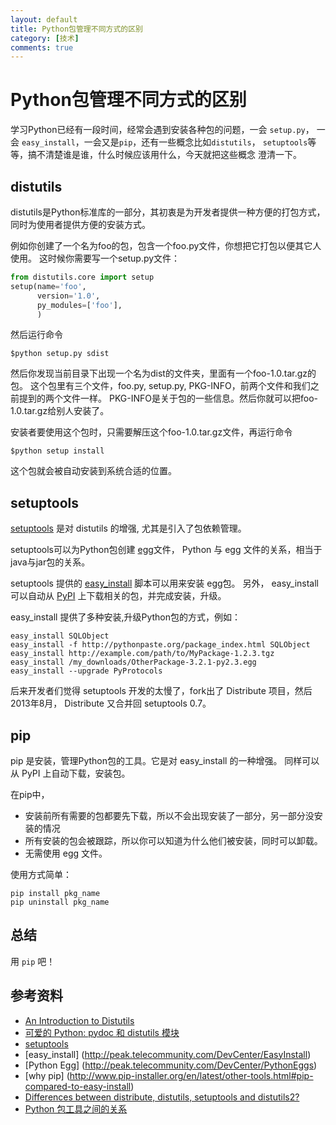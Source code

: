 ```yaml
---
layout: default
title: Python包管理不同方式的区别
category: [技术]
comments: true
---
```


# Python包管理不同方式的区别

学习Python已经有一段时间，经常会遇到安装各种包的问题，一会 `setup.py`，
一会 `easy_install`，一会又是`pip`，还有一些概念比如`distutils`，
`setuptools`等等，搞不清楚谁是谁，什么时候应该用什么，今天就把这些概念
澄清一下。

## distutils

distutils是Python标准库的一部分，其初衷是为开发者提供一种方便的打包方式，
同时为使用者提供方便的安装方式。


例如你创建了一个名为foo的包，包含一个foo.py文件，你想把它打包以便其它人使用。
这时候你需要写一个setup.py文件：   

```python
from distutils.core import setup
setup(name='foo',
      version='1.0',
      py_modules=['foo'],
      )
```

然后运行命令

    $python setup.py sdist

然后你发现当前目录下出现一个名为dist的文件夹，里面有一个foo-1.0.tar.gz的包。
这个包里有三个文件，foo.py, setup.py, PKG-INFO，前两个文件和我们之前提到的两个文件一样。
PKG-INFO是关于包的一些信息。然后你就可以把foo-1.0.tar.gz给别人安装了。

安装者要使用这个包时，只需要解压这个foo-1.0.tar.gz文件，再运行命令

    $python setup install

这个包就会被自动安装到系统合适的位置。


## setuptools

[setuptools](http://peak.telecommunity.com/DevCenter/setuptools) 是对 distutils 的增强,
尤其是引入了包依赖管理。

setuptools可以为Python包创建 [egg](http://peak.telecommunity.com/DevCenter/PythonEggs)文件，
Python 与 egg 文件的关系，相当于java与jar包的关系。 

setuptools 提供的 [easy_install](http://peak.telecommunity.com/DevCenter/EasyInstall) 脚本可以用来安装 egg包。
另外， easy_install 可以自动从 [PyPI](https://pypi.python.org/pypi) 上下载相关的包，并完成安装，升级。

easy_install 提供了多种安装,升级Python包的方式，例如：  

    easy_install SQLObject
    easy_install -f http://pythonpaste.org/package_index.html SQLObject
    easy_install http://example.com/path/to/MyPackage-1.2.3.tgz
    easy_install /my_downloads/OtherPackage-3.2.1-py2.3.egg
    easy_install --upgrade PyProtocols

后来开发者们觉得 setuptools 开发的太慢了，fork出了 Distribute 项目，然后2013年8月，
Distribute 又合并回 setuptools 0.7。

## pip

pip 是安装，管理Python包的工具。它是对 easy_install 的一种增强。
同样可以从 PyPI 上自动下载，安装包。

在pip中，  

* 安装前所有需要的包都要先下载，所以不会出现安装了一部分，另一部分没安装的情况
* 所有安装的包会被跟踪，所以你可以知道为什么他们被安装，同时可以卸载。 
* 无需使用 egg 文件。 

使用方式简单：

    pip install pkg_name
    pip uninstall pkg_name

## 总结

用 `pip` 吧！


## 参考资料
* [An Introduction to Distutils](http://docs.python.org/2/distutils/introduction.html)
* [可爱的 Python: pydoc 和 distutils 模块](http://www.ibm.com/developerworks/cn/linux/sdk/python/charm-19/)
* [setuptools](http://peak.telecommunity.com/DevCenter/setuptools)
* [easy_install] (http://peak.telecommunity.com/DevCenter/EasyInstall)
* [Python Egg] (http://peak.telecommunity.com/DevCenter/PythonEggs)
* [why pip] (http://www.pip-installer.org/en/latest/other-tools.html#pip-compared-to-easy-install)
* [Differences between distribute, distutils, setuptools and distutils2?](http://stackoverflow.com/questions/6344076/differences-between-distribute-distutils-setuptools-and-distutils2)
* [Python 包工具之间的关系](http://blog.yangyubo.com/2012/07/27/python-packaging/)
